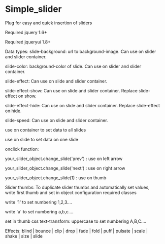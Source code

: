 # Simple_slider
Plug for easy and quick insertion of sliders



Required jquery 1.6+

Required jqueryui 1.8+



Data types:
slide-background: url to background-image. Can use on slider and slider container.

slide-color: background-color of slide. Can use on slider and slider container.

slide-effect: Can use on slide and slider container.

slide-effect-show: Can use on slide and slider container. Replace slide-effect on show.

slide-effect-hide: Can use on slide and slider container. Replace slide-effect on hide.

slide-speed: Can use on slide and slider container.



use on container to set data to all slides

use on slide to set data on one slide



onclick function: 

your_slider_object.change_slide('prev') : use on left arrow

your_slider_object.change_slide('next') : use on right arrow

your_slider_object.change_slide(1) : use on thumb



Slider thumbs:
To duplicate slider thumbs and automatically set values, write first thumb and set in object configuration required classes

write '1' to set numbering 1,2,3....

write 'a' to set numbering a,b,c....

set in thumb css text-transform: uppercase to set numbering A,B,C....



Effects: blind | bounce | clip | drop | fade | fold | puff | pulsate | scale | shake | size | slide
